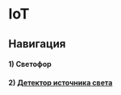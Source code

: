 # IoT

## Навигация

#### 1) Светофор

#### 2) [Детектор источника света](https://github.com/Astrof123/IoT/blob/main/Детектор%20источника%20света/Sensor.md)

